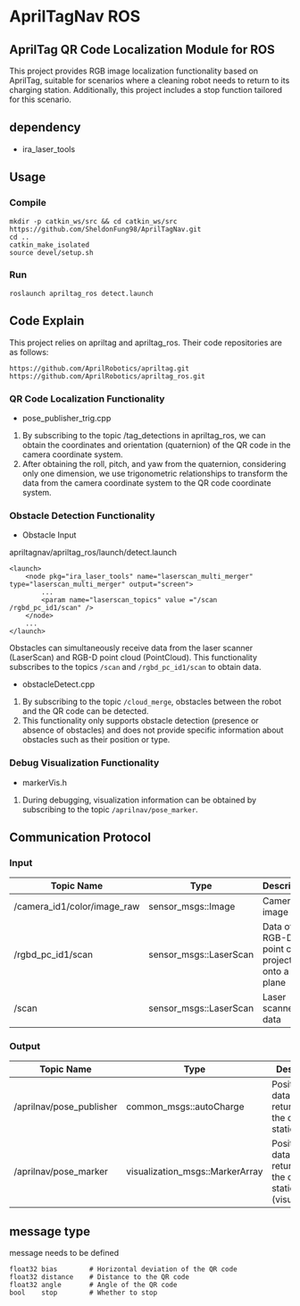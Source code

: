 # AprilTagNav ROS
## AprilTag QR Code Localization Module for ROS

This project provides RGB image localization functionality based on AprilTag, suitable for scenarios where a cleaning robot needs to return to its charging station. Additionally, this project includes a stop function tailored for this scenario.


## dependency

* ira_laser_tools

## Usage
### Compile
```
mkdir -p catkin_ws/src && cd catkin_ws/src
https://github.com/SheldonFung98/AprilTagNav.git
cd ..
catkin_make_isolated
source devel/setup.sh
```
### Run
```
roslaunch apriltag_ros detect.launch
```
## Code Explain
This project relies on apriltag and apriltag_ros. Their code repositories are as follows:
```
https://github.com/AprilRobotics/apriltag.git
https://github.com/AprilRobotics/apriltag_ros.git
```

### QR Code Localization Functionality
* pose_publisher_trig.cpp
1. By subscribing to the topic /tag_detections in apriltag_ros, we can obtain the coordinates and orientation (quaternion) of the QR code in the camera coordinate system.
2. After obtaining the roll, pitch, and yaw from the quaternion, considering only one dimension, we use trigonometric relationships to transform the data from the camera coordinate system to the QR code coordinate system.

### Obstacle Detection Functionality
* Obstacle Input

apriltagnav/apriltag_ros/launch/detect.launch
```
<launch>
    <node pkg="ira_laser_tools" name="laserscan_multi_merger" type="laserscan_multi_merger" output="screen">
        ...
        <param name="laserscan_topics" value ="/scan /rgbd_pc_id1/scan" />
    </node>
    ...
</launch>
```

Obstacles can simultaneously receive data from the laser scanner (LaserScan) and RGB-D point cloud (PointCloud). This functionality subscribes to the topics `/scan` and `/rgbd_pc_id1/scan` to obtain data.

* obstacleDetect.cpp
1. By subscribing to the topic `/cloud_merge`, obstacles between the robot and the QR code can be detected.
2. This functionality only supports obstacle detection (presence or absence of obstacles) and does not provide specific information about obstacles such as their position or type.
   
### Debug Visualization Functionality
* markerVis.h 
1. During debugging, visualization information can be obtained by subscribing to the topic `/aprilnav/pose_marker`.

## Communication Protocol
### Input
| Topic Name                        | Type                        | Description               | 
| -----------                      | -----------                 | -----------               |
| /camera_id1/color/image_raw      | sensor_msgs::Image          | Camera image              |
| /rgbd_pc_id1/scan                 | sensor_msgs::LaserScan      | Data of RGB-D point cloud projected onto a 2D plane |
| /scan                            | sensor_msgs::LaserScan      | Laser scanner data        |

### Output
| Topic Name                        | Type                               | Description               | 
| -----------                      | -----------                        | -----------               |
| /aprilnav/pose_publisher         | common_msgs::autoCharge            | Positioning data for returning to the charging station |
| /aprilnav/pose_marker            | visualization_msgs::MarkerArray    | Positioning data for returning to the charging station (visualization) |

##  message type
message needs to be defined
```
float32 bias        # Horizontal deviation of the QR code
float32 distance    # Distance to the QR code
float32 angle       # Angle of the QR code
bool    stop        # Whether to stop
```
